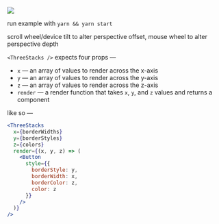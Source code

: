 ![](./three-stacks.gif)

run example with `yarn && yarn start`

scroll wheel/device tilt to alter perspective offset, mouse wheel to alter perspective depth

`<ThreeStacks />` expects four props —

- `x` — an array of values to render across the x-axis
- `y` — an array of values to render across the y-axis
- `z` — an array of values to render across the z-axis
- `render` — a render function that takes `x`, `y`, and `z` values and returns a component

like so —

```jsx
<ThreeStacks
  x={borderWidths}
  y={borderStyles}
  z={colors}
  render={(x, y, z) => (
    <Button
      style={{
        borderStyle: y,
        borderWidth: x,
        borderColor: z,
        color: z
      }}
    />
  )}
/>
```
